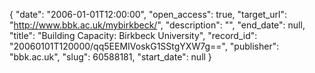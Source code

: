 {
  "date": "2006-01-01T12:00:00", 
  "open_access": true, 
  "target_url": "http://www.bbk.ac.uk/mybirkbeck/", 
  "description": "", 
  "end_date": null, 
  "title": "Building Capacity: Birkbeck University", 
  "record_id": "20060101T120000/qq5EEMIVoskG1SStgYXW7g==", 
  "publisher": "bbk.ac.uk", 
  "slug": 60588181, 
  "start_date": null
}

